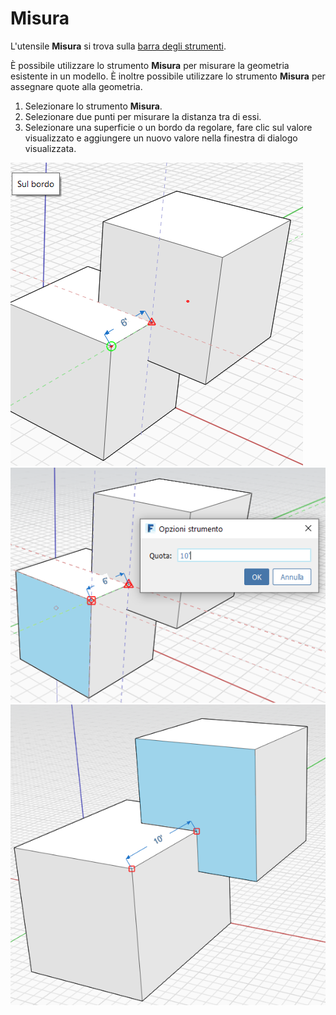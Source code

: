 # Misura

L'utensile **Misura** si trova sulla [barra degli strumenti](../formit-introduction/tool-bars.md).

È possibile utilizzare lo strumento **Misura** per misurare la geometria esistente in un modello. È inoltre possibile utilizzare lo strumento **Misura** per assegnare quote alla geometria.

1. Selezionare lo strumento **Misura**.
2. Selezionare due punti per misurare la distanza tra di essi.
3. Selezionare una superficie o un bordo da regolare, fare clic sul valore visualizzato e aggiungere un nuovo valore nella finestra di dialogo visualizzata.

![](../.gitbook/assets/measure%20%281%29.png)  
![](../.gitbook/assets/measure2.png)  
![](../.gitbook/assets/measure3.png)

